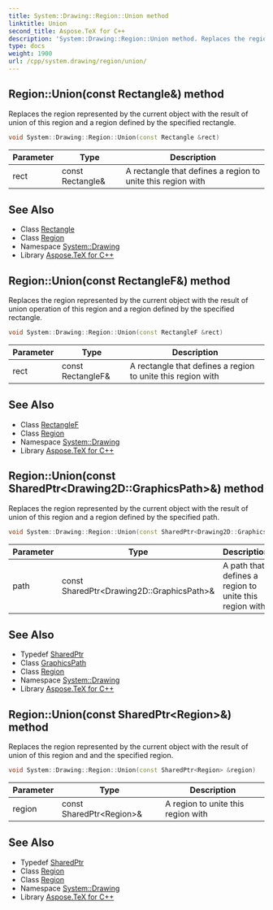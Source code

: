 ```yaml
---
title: System::Drawing::Region::Union method
linktitle: Union
second_title: Aspose.TeX for C++
description: 'System::Drawing::Region::Union method. Replaces the region represented by the current object with the result of union of this region and a region defined by the specified rectangle in C++.'
type: docs
weight: 1900
url: /cpp/system.drawing/region/union/
---
```

## Region::Union(const Rectangle\&) method


Replaces the region represented by the current object with the result of union of this region and a region defined by the specified rectangle.

```cpp
void System::Drawing::Region::Union(const Rectangle &rect)
```


| Parameter | Type | Description |
| --- | --- | --- |
| rect | const Rectangle\& | A rectangle that defines a region to unite this region with |

## See Also

* Class [Rectangle](../../rectangle/)
* Class [Region](../)
* Namespace [System::Drawing](../../)
* Library [Aspose.TeX for C++](../../../)
## Region::Union(const RectangleF\&) method


Replaces the region represented by the current object with the result of union operation of this region and a region defined by the specified rectangle.

```cpp
void System::Drawing::Region::Union(const RectangleF &rect)
```


| Parameter | Type | Description |
| --- | --- | --- |
| rect | const RectangleF\& | A rectangle that defines a region to unite this region with |

## See Also

* Class [RectangleF](../../rectanglef/)
* Class [Region](../)
* Namespace [System::Drawing](../../)
* Library [Aspose.TeX for C++](../../../)
## Region::Union(const SharedPtr\<Drawing2D::GraphicsPath\>\&) method


Replaces the region represented by the current object with the result of union of this region and a region defined by the specified path.

```cpp
void System::Drawing::Region::Union(const SharedPtr<Drawing2D::GraphicsPath> &path)
```


| Parameter | Type | Description |
| --- | --- | --- |
| path | const SharedPtr\<Drawing2D::GraphicsPath\>\& | A path that defines a region to unite this region with |

## See Also

* Typedef [SharedPtr](../../../system/sharedptr/)
* Class [GraphicsPath](../../../system.drawing.drawing2d/graphicspath/)
* Class [Region](../)
* Namespace [System::Drawing](../../)
* Library [Aspose.TeX for C++](../../../)
## Region::Union(const SharedPtr\<Region\>\&) method


Replaces the region represented by the current object with the result of union of this region and and the specified region.

```cpp
void System::Drawing::Region::Union(const SharedPtr<Region> &region)
```


| Parameter | Type | Description |
| --- | --- | --- |
| region | const SharedPtr\<Region\>\& | A region to unite this region with |

## See Also

* Typedef [SharedPtr](../../../system/sharedptr/)
* Class [Region](../)
* Class [Region](../)
* Namespace [System::Drawing](../../)
* Library [Aspose.TeX for C++](../../../)
